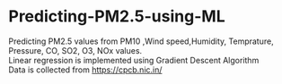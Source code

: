 # Predicting-PM2.5-using-ML
Predicting PM2.5 values from PM10 ,Wind speed,Humidity, Temprature, Pressure, CO, SO2, O3, NOx values.<br>
Linear regression is implemented using Gradient Descent Algorithm<br>
Data is collected from https://cpcb.nic.in/
